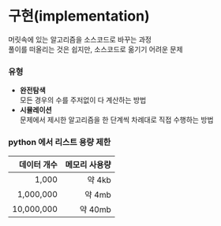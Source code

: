 # 구현(implementation)

머릿속에 있는 알고리즘을 소스코드로 바꾸는 과정  
풀이를 떠올리는 것은 쉽지만, 소스코드로 옮기기 어려운 문제

### 유형

- **완전탐색**  
  모든 경우의 수를 주저없이 다 계산하는 방법
- **시뮬레이션**  
  문제에서 제시한 알고리즘을 한 단계씩 차례대로 직접 수행하는 방법

### python 에서 리스트 용량 제한

| 데이터 개수 | 메모리 사용량 |
| ----------: | ------------: |
|       1,000 |        약 4kb |
|   1,000,000 |        약 4mb |
|  10,000,000 |       약 40mb |
